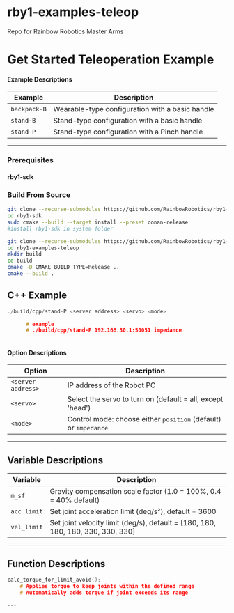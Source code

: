 # rby1-examples-teleop
Repo for Rainbow Robotics Master Arms




# Get Started Teleoperation Example


#### Example Descriptions

| Example      | Description                                                                                 |
|--------------|---------------------------------------------------------------------------------------------|
| `backpack-B` | Wearable-type configuration with a basic handle                                             |
| `stand-B`    | Stand-type configuration with a basic handle                                                |
| `stand-P`    | Stand-type configuration with a Pinch handle                                                |

---

### Prerequisites

#### rby1-sdk


### Build From Source

```bash
git clone --recurse-submodules https://github.com/RainbowRobotics/rby1-sdk.git
cd rby1-sdk
sudo cmake --build --target install --preset conan-release
#install rby1-sdk in system folder
```

```bash
git clone --recurse-submodules https://github.com/RainbowRobotics/rby1-examples-teleop.git
cd rby1-examples-teleop
mkdir build
cd build
cmake -D CMAKE_BUILD_TYPE=Release ..
cmake --build .
```


## C++ Example

```c++
./build/cpp/stand-P <server address> <servo> <mode>

      # example
      # ./build/cpp/stand-P 192.168.30.1:50051 impedance
      
```

#### Option Descriptions

| Option             | Description                                                                 |
|--------------------|-----------------------------------------------------------------------------|
| `<server address>` | IP address of the Robot PC                                                  |
| `<servo>`          | Select the servo to turn on (default = all, except 'head')                  |
| `<mode>`           | Control mode: choose either `position` (default) or `impedance`             |


---

## Variable Descriptions

| Variable    | Description                                                                                 |
|--------------|--------------------------------------------------------------------------------------------|
| `m_sf`   | Gravity compensation scale factor (1.0 = 100%, 0.4 = 40% default)                              |
| `acc_limit`    | Set joint acceleration limit (deg/s²), default = 3600                                    |
| `vel_limit`    | Set joint velocity limit (deg/s), default = [180, 180, 180, 180, 330, 330, 330]          |

---

## Function Descriptions

```c++
calc_torque_for_limit_avoid();
    # Applies torque to keep joints within the defined range
    # Automatically adds torque if joint exceeds its range

---